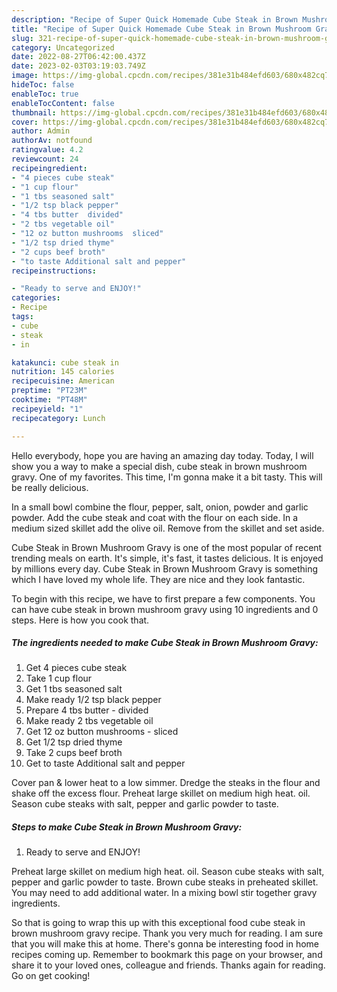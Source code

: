 ```yaml
---
description: "Recipe of Super Quick Homemade Cube Steak in Brown Mushroom Gravy"
title: "Recipe of Super Quick Homemade Cube Steak in Brown Mushroom Gravy"
slug: 321-recipe-of-super-quick-homemade-cube-steak-in-brown-mushroom-gravy
category: Uncategorized
date: 2022-08-27T06:42:00.437Z
date: 2023-02-03T03:19:03.749Z
image: https://img-global.cpcdn.com/recipes/381e31b484efd603/680x482cq70/cube-steak-in-brown-mushroom-gravy-recipe-main-photo.jpg
hideToc: false
enableToc: true
enableTocContent: false
thumbnail: https://img-global.cpcdn.com/recipes/381e31b484efd603/680x482cq70/cube-steak-in-brown-mushroom-gravy-recipe-main-photo.jpg
cover: https://img-global.cpcdn.com/recipes/381e31b484efd603/680x482cq70/cube-steak-in-brown-mushroom-gravy-recipe-main-photo.jpg
author: Admin
authorAv: notfound
ratingvalue: 4.2
reviewcount: 24
recipeingredient:
- "4 pieces cube steak"
- "1 cup flour"
- "1 tbs seasoned salt"
- "1/2 tsp black pepper"
- "4 tbs butter  divided"
- "2 tbs vegetable oil"
- "12 oz button mushrooms  sliced"
- "1/2 tsp dried thyme"
- "2 cups beef broth"
- "to taste Additional salt and pepper"
recipeinstructions:

- "Ready to serve and ENJOY!"
categories:
- Recipe
tags:
- cube
- steak
- in

katakunci: cube steak in 
nutrition: 145 calories
recipecuisine: American
preptime: "PT23M"
cooktime: "PT48M"
recipeyield: "1"
recipecategory: Lunch

---
```



Hello everybody, hope you are having an amazing day today. Today, I will show you a way to make a special dish, cube steak in brown mushroom gravy. One of my favorites. This time, I'm gonna make it a bit tasty. This will be really delicious.

In a small bowl combine the flour, pepper, salt, onion, powder and garlic powder. Add the cube steak and coat with the flour on each side. In a medium sized skillet add the olive oil. Remove from the skillet and set aside.

Cube Steak in Brown Mushroom Gravy is one of the most popular of recent trending meals on earth. It's simple, it's fast, it tastes delicious. It is enjoyed by millions every day. Cube Steak in Brown Mushroom Gravy is something which I have loved my whole life. They are nice and they look fantastic.


To begin with this recipe, we have to first prepare a few components. You can have cube steak in brown mushroom gravy using 10 ingredients and 0 steps. Here is how you cook that.

<!--inarticleads1-->

##### The ingredients needed to make Cube Steak in Brown Mushroom Gravy:

1. Get 4 pieces cube steak
1. Take 1 cup flour
1. Get 1 tbs seasoned salt
1. Make ready 1/2 tsp black pepper
1. Prepare 4 tbs butter - divided
1. Make ready 2 tbs vegetable oil
1. Get 12 oz button mushrooms - sliced
1. Get 1/2 tsp dried thyme
1. Take 2 cups beef broth
1. Get to taste Additional salt and pepper


Cover pan &amp; lower heat to a low simmer. Dredge the steaks in the flour and shake off the excess flour. Preheat large skillet on medium high heat. oil. Season cube steaks with salt, pepper and garlic powder to taste. 

<!--inarticleads2-->

##### Steps to make Cube Steak in Brown Mushroom Gravy:


1. Ready to serve and ENJOY!

Preheat large skillet on medium high heat. oil. Season cube steaks with salt, pepper and garlic powder to taste. Brown cube steaks in preheated skillet. You may need to add additional water. In a mixing bowl stir together gravy ingredients. 

So that is going to wrap this up with this exceptional food cube steak in brown mushroom gravy recipe. Thank you very much for reading. I am sure that you will make this at home. There's gonna be interesting food in home recipes coming up. Remember to bookmark this page on your browser, and share it to your loved ones, colleague and friends. Thanks again for reading. Go on get cooking!
